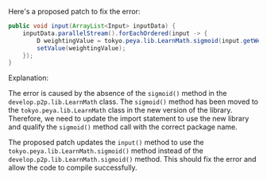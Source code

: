 Here's a proposed patch to fix the error:
```java
public void input(ArrayList<Input> inputData) {
    inputData.parallelStream().forEachOrdered(input -> {
        D weightingValue = tokyo.peya.lib.LearnMath.sigmoid(input.getWeightingValue());
        setValue(weightingValue);
    });
}
```
Explanation:

The error is caused by the absence of the `sigmoid()` method in the `develop.p2p.lib.LearnMath` class. The `sigmoid()` method has been moved to the `tokyo.peya.lib.LearnMath` class in the new version of the library. Therefore, we need to update the import statement to use the new library and qualify the `sigmoid()` method call with the correct package name.

The proposed patch updates the `input()` method to use the `tokyo.peya.lib.LearnMath.sigmoid()` method instead of the `develop.p2p.lib.LearnMath.sigmoid()` method. This should fix the error and allow the code to compile successfully.